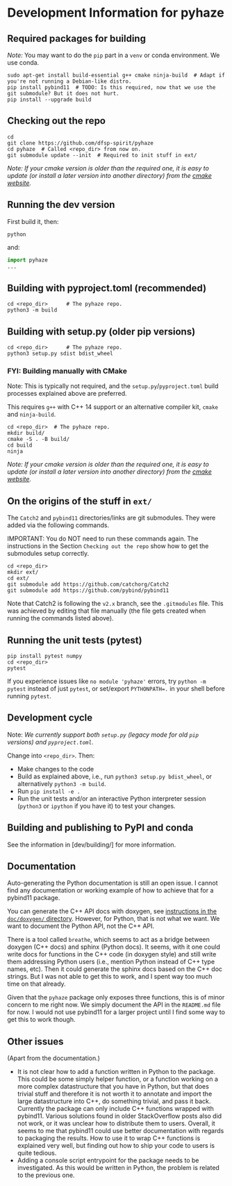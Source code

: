 # Development Information for pyhaze


## Required packages for building

*Note:* You may want to do the `pip` part in a `venv` or conda environment. We use conda.

```shell
sudo apt-get install build-essential g++ cmake ninja-build  # Adapt if you're not running a Debian-like distro.
pip install pybind11  # TODO: Is this required, now that we use the git submodule? But it does not hurt.
pip install --upgrade build
```

## Checking out the repo

```shell
cd
git clone https://github.com/dfsp-spirit/pyhaze
cd pyhaze  # Called <repo_dir> from now on.
git submodule update --init  # Required to init stuff in ext/
```

*Note: If your cmake version is older than the required one, it is easy to update (or install a later version into another directory) from the [cmake website](https://cmake.org/download).*

## Running the dev version

First build it, then:

```shell
python
```

and:

```python
import pyhaze
...
```

## Building with pyproject.toml (recommended)

```shell
cd <repo_dir>      # The pyhaze repo.
python3 -m build
```


## Building with setup.py (older pip versions)


```shell
cd <repo_dir>      # The pyhaze repo.
python3 setup.py sdist bdist_wheel
```

### FYI: Building manually with CMake

Note: This is typically not required, and the `setup.py`/`pyproject.toml` build processes explained above are preferred.

This requires `g++` with C++ 14 support or an alternative compiler kit, `cmake` and `ninja-build`.

```shell
cd <repo_dir>  # The pyhaze repo.
mkdir build/
cmake -S . -B build/
cd build
ninja
```

*Note: If your cmake version is older than the required one, it is easy to update (or install a later version into another directory) from the [cmake website](https://cmake.org/download).*



## On the origins of the stuff in `ext/`

The `Catch2` and `pybind11` directories/links are git submodules. They were added via the following commands.

IMPORTANT: You do NOT need to run these commands again. The instructions in the Section `Checking out the repo` show how to get the submodules setup correctly.

```shell
cd <repo_dir>
mkdir ext/
cd ext/
git submodule add https://github.com/catchorg/Catch2
git submodule add https://github.com/pybind/pybind11
```

Note that Catch2 is following the `v2.x` branch, see the `.gitmodules` file. This was achieved by editing that file
manually (the file gets created when running the commands listed above).


## Running the unit tests (pytest)

```shell
pip install pytest numpy
cd <repo_dir>
pytest
```

If you experience issues like `no module 'pyhaze'` errors, try `python -m pytest` instead of just `pytest`, or
set/export `PYTHONPATH=.` in your shell before running `pytest`.

## Development cycle

Note: *We currently support both `setup.py` (legacy mode for old `pip` versions) and `pyproject.toml`.*

Change into `<repo_dir>`. Then:

* Make changes to the code
* Build as explained above, i.e., run `python3 setup.py bdist_wheel`, or alternatively `python3 -m build`.
* Run `pip install -e .`
* Run the unit tests and/or an interactive Python interpreter session (`python3` or `ipython` if you have it) to test your changes.


## Building and publishing to PyPI and conda

See the information in [dev/building/] for more information.

## Documentation

Auto-generating the Python documentation is still an open issue. I cannot find any documentation or working
example of how to achieve that for a pybind11 package.

You can generate the C++ API docs with doxygen, see [instructions in the `doc/doxygen/` directory](./doc/doxygen/README_doxygen.md). However, for Python, that is not what we want. We want to document the Python API, not the C++ API.

There is a tool called `breathe`, which seems to act as a
bridge between doxygen (C++ docs) and sphinx (Python docs). It seems, with it one could write docs for functions in the C++ code (in doxygen style) and still write them addressing Python users (i.e., mention Python instead of C++
type names, etc). Then it could generate the sphinx docs based on the C++ doc strings. But I was not able to get this to work, and I spent way too much time on that already.

Given that the `pyhaze` package only exposes three functions, this is of minor concern to me right now. We simply document the API in the `README.md` file for now. I would not use pybind11 for a larger project until I find some way to get this to work though.


## Other issues

(Apart from the documentation.)


* It is not clear how to add a function written in Python to the package. This could be some simply helper function, or a function working on a more complex datastructure that you have in Python, but that does trivial stuff and therefore it is not worth it to annotate and import the large datastructure into C++, do something trivial, and pass it back. Currently the package can only include C++ functions wrapped with pybind11. Various solutions found in older StackOverflow posts also did not work, or it was unclear how to distribute them to users. Overall, it seems to me that pybind11 could use better documentation with regards to packaging the results. How to use it to wrap C++ functions is explained very well, but finding out how to ship your code to users is quite tedious.
* Adding a console script entrypoint for the package needs to be investigated. As this would be written in Python, the problem is related to the previous one.
